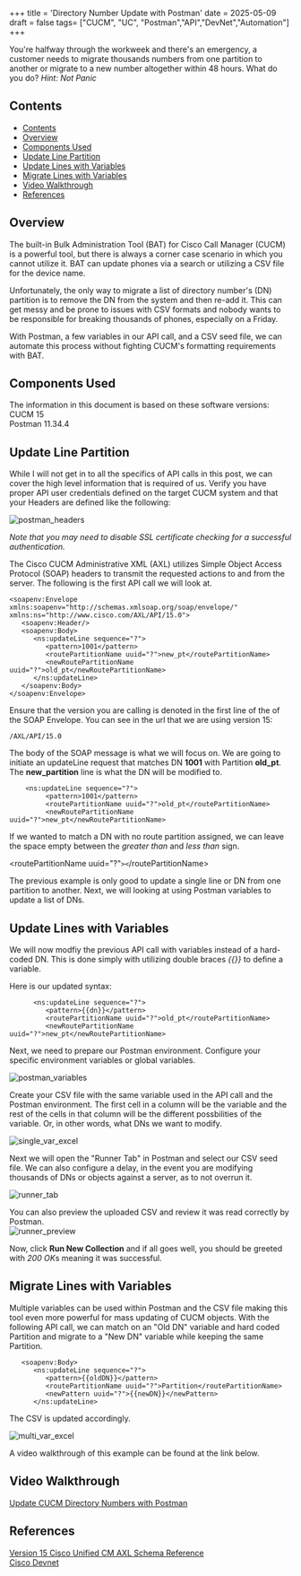 +++
title = 'Directory Number Update with Postman'
date = 2025-05-09
draft = false
tags= ["CUCM", "UC", "Postman","API","DevNet","Automation"]
+++

You're halfway through the workweek and there's an emergency, a customer needs to migrate thousands numbers from one partition to another or migrate to a new number altogether within 48 hours. What do you do? *Hint: Not Panic*

<!--more-->

## Contents
- [Contents](#contents)
- [Overview](#overview)
- [Components Used](#components-used)
- [Update Line Partition](#update-line-partition)
- [Update Lines with Variables](#update-lines-with-variables)
- [Migrate Lines with Variables](#migrate-lines-with-variables)
- [Video Walkthrough](#video-walkthrough)
- [References](#references)


## Overview
The built-in Bulk Administration Tool (BAT) for Cisco Call Manager (CUCM) is a powerful tool, but there is always a corner case scenario in which you cannot utilize it. BAT can update phones via a search or utilizing a CSV file for the device name.  

Unfortunately, the only way to migrate a list of directory number's (DN) partition is to remove the DN from the system and then re-add it. This can get messy and be prone to issues with CSV formats and nobody wants to be responsible for breaking thousands of phones, especially on a Friday.

With Postman, a few variables in our API call, and a CSV seed file, we can automate this process without fighting CUCM's formatting requirements with BAT.

## Components Used
The information in this document is based on these software versions:  
 CUCM 15  
 Postman 11.34.4

## Update Line Partition
While I will not get in to all the specifics of API calls in this post, we can cover the high level information that is required of us.
Verify you have proper API user credentials defined on the target CUCM system and that your Headers are defined like the following:  

![postman_headers](/images/postman_headers.png) 

*Note that you may need to disable SSL certificate checking for a successful authentication.*

The Cisco CUCM Administrative XML (AXL) utilizes Simple Object Access Protocol (SOAP) headers to transmit the requested actions to and from the server. The following is the first API call we will look at. 

```
<soapenv:Envelope xmlns:soapenv="http://schemas.xmlsoap.org/soap/envelope/" xmlns:ns="http://www.cisco.com/AXL/API/15.0">
   <soapenv:Header/>
   <soapenv:Body>
      <ns:updateLine sequence="?">
         <pattern>1001</pattern>
         <routePartitionName uuid="?">new_pt</routePartitionName>
         <newRoutePartitionName uuid="?">old_pt</newRoutePartitionName>
      </ns:updateLine>
   </soapenv:Body>
</soapenv:Envelope>
```

Ensure that the version you are calling is denoted in the first line of the of the SOAP Envelope. You can see in the url that we are using version 15:  
```
/AXL/API/15.0
```   


The body of the SOAP message is what we will focus on. We are going to initiate an updateLine request that matches DN **1001** with Partition **old_pt**. The **new_partition** line is what the DN will be modified to.
```
    <ns:updateLine sequence="?">
         <pattern>1001</pattern>
         <routePartitionName uuid="?">old_pt</routePartitionName>
         <newRoutePartitionName uuid="?">new_pt</newRoutePartitionName>
```   

  If we wanted to match a DN with no route partition assigned, we can leave the space empty between the _greater than_ and _less than_ sign.  


<routePartitionName uuid="?"```><```/routePartitionName>

The previous example is only good to update a single line or DN from one partition to another. Next, we will looking at using Postman variables to update a list of DNs.  

## Update Lines with Variables

We will now modfiy the previous API call with variables instead of a hard-coded DN. This is done simply with utilizing double braces *{{}}* to define a variable.

Here is our updated syntax:
```
      <ns:updateLine sequence="?">
         <pattern>{{dn}}</pattern>
         <routePartitionName uuid="?">old_pt</routePartitionName>
         <newRoutePartitionName uuid="?">new_pt</newRoutePartitionName>
```


Next, we need to prepare our Postman environment. Configure your specific environment variables or global variables.  


![postman_variables](/images/postman_variables.png)

Create your CSV file with the same variable used in the API call and the Postman environment. The first cell in a column will be the variable and the rest of the cells in that column will be the different possbilities of the variable. Or, in other words, what DNs we want to modify.

![single_var_excel](/images/single_var_excel.png)

Next we will open the "Runner Tab" in Postman and select our CSV seed file. We can also configure a delay, in the event you are modifying thousands of DNs or objects against a server, as to not overrun it.  

![runner_tab](/images/runner_tab.png?raw=true)  

You can also preview the uploaded CSV and review it was read correctly by Postman.  
![runner_preview](/images/runner_preview.png)

Now, click **Run New Collection** and if all goes well, you should be greeted with *200 OK*s meaning it was successful.

## Migrate Lines with Variables
Multiple variables can be used within Postman and the CSV file making this tool even more powerful for mass updating of CUCM objects. With the following API call, we can match on an "Old DN" variable and hard coded Partition and migrate to a "New DN" variable while keeping the same Partition.
```
   <soapenv:Body>
      <ns:updateLine sequence="?">
         <pattern>{{oldDN}}</pattern>
         <routePartitionName uuid="?">Partition</routePartitionName>
         <newPattern uuid="?">{{newDN}}</newPattern>
      </ns:updateLine>
```
The CSV is updated accordingly.

![multi_var_excel](/images/multi_var_excel.png)

 A video walkthrough of this example can be found at the link below.  


## Video Walkthrough
[Update CUCM Directory Numbers with Postman](https://youtu.be/TDrmnm_ZtiY?si=UU7f2-y4DA-lGETd)

## References
[Version 15 Cisco Unified CM AXL Schema Reference](https://developer.cisco.com/docs/axl-schema-reference/)  
[Cisco Devnet](https://developer.cisco.com/)